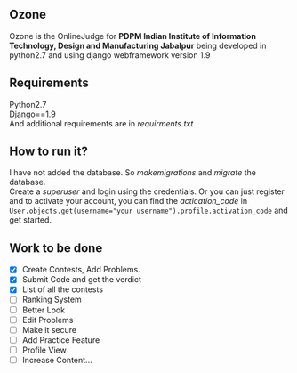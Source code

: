 ## Ozone  
Ozone is the OnlineJudge for **PDPM Indian Institute of Information Technology, Design and Manufacturing Jabalpur** being developed in python2.7 and using django webframework version 1.9  

## Requirements  
Python2.7  
Django==1.9  
And additional requirements are in *requirments.txt*  

## How to run it?  
I have not added the database. So *makemigrations* and *migrate* the database.  
Create a *superuser* and login using the credentials. Or you can just register and to activate your account, you can find the *actication_code* in `User.objects.get(username="your username").profile.activation_code` and get started.  
  
## Work to be done  
- [X] Create Contests, Add Problems.  
- [X] Submit Code and get the verdict  
- [X] List of all the contests  
- [ ] Ranking System  
- [ ] Better Look  
- [ ] Edit Problems
- [ ] Make it secure  
- [ ] Add Practice Feature  
- [ ] Profile View  
- [ ] Increase Content...
